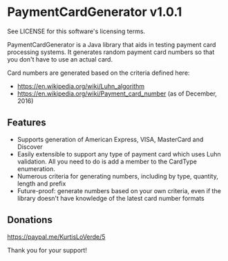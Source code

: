 PaymentCardGenerator v1.0.1
===========================

See LICENSE for this software's licensing terms.

PaymentCardGenerator is a Java library that aids in testing payment card processing systems.
It generates random payment card numbers so that you don't have to use an actual card.

Card numbers are generated based on the criteria defined here:

* https://en.wikipedia.org/wiki/Luhn_algorithm
* https://en.wikipedia.org/wiki/Payment_card_number (as of December, 2016)


## Features

* Supports generation of American Express, VISA, MasterCard and Discover
* Easily extensible to support any type of payment card which uses Luhn validation.  All you need to do is add a member to the CardType enumeration.
* Numerous criteria for generating numbers, including by type, quantity, length and prefix
* Future-proof:  generate numbers based on your own criteria, even if the library doesn't have knowledge of the latest card number formats


## Donations

https://paypal.me/KurtisLoVerde/5

Thank you for your support!
